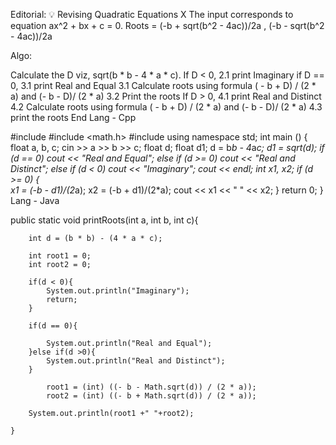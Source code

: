 Editorial: 💡 Revising Quadratic Equations
X
The input corresponds to equation ax^2 + bx + c = 0. Roots = (-b + sqrt(b^2 - 4ac))/2a , (-b - sqrt(b^2 - 4ac))/2a

Algo:

Calculate the D viz, sqrt(b * b - 4 * a * c).
If D < 0,
2.1 print Imaginary
if D == 0,
3.1 print Real and Equal
3.1 Calculate roots using formula ( - b + D) / (2 * a) and (- b - D)/ (2 * a)
3.2 Print the roots
If D > 0,
4.1 print Real and Distinct
4.2 Calculate roots using formula ( - b + D) / (2 * a) and (- b - D)/ (2 * a)
4.3 print the roots
End
Lang - Cpp

#include <iostream>
#include <math.h>
#include <cmath>
using namespace std;
int main ()
{
    float a, b, c;
    cin >> a >> b >> c;
    float d;
    float d1;
    d = b*b - 4*a*c;
    d1 = sqrt(d);
    if (d == 0)
        cout << "Real and Equal";
    else if (d >= 0)
        cout << "Real and Distinct";
    else if (d < 0)
        cout << "Imaginary";
    cout << endl;
    int x1, x2;
    if (d >= 0)
    {  
    x1 = (-b - d1)/(2*a);
    x2 = (-b + d1)/(2*a);
    cout << x1 << " " << x2;
    }
    return 0;
}
Lang - Java

 public static void printRoots(int a, int b, int c){


        int d = (b * b) - (4 * a * c);

        int root1 = 0;
        int root2 = 0;

        if(d < 0){
            System.out.println("Imaginary");
            return;
        }

        if(d == 0){

            System.out.println("Real and Equal");
        }else if(d >0){
            System.out.println("Real and Distinct");
        }

            root1 = (int) ((- b - Math.sqrt(d)) / (2 * a));
            root2 = (int) ((- b + Math.sqrt(d)) / (2 * a));

        System.out.println(root1 +" "+root2);

    }
